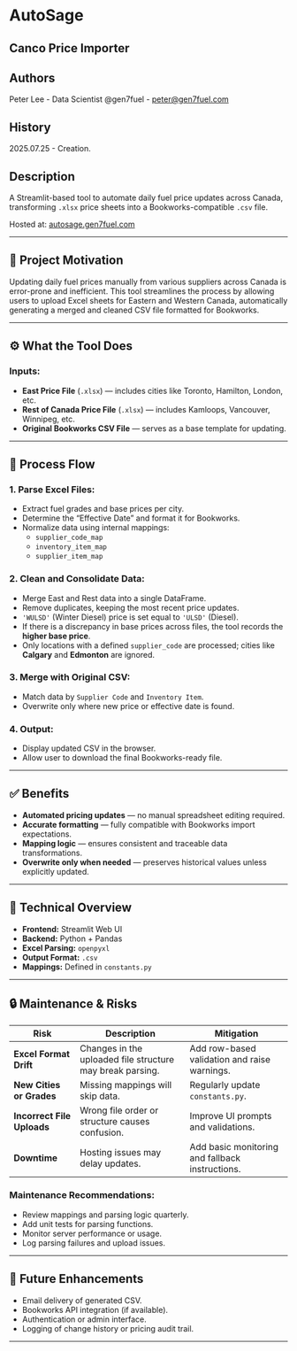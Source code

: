 # AutoSage

## **Canco Price Importer**

## **Authors**

Peter Lee - Data Scientist @gen7fuel - peter@gen7fuel.com 

## **History**

2025.07.25 - Creation.

## **Description**

A Streamlit-based tool to automate daily fuel price updates across Canada, transforming `.xlsx` price sheets into a Bookworks-compatible `.csv` file.

Hosted at: [autosage.gen7fuel.com](http://autosage.gen7fuel.com)

---

## 📌 Project Motivation

Updating daily fuel prices manually from various suppliers across Canada is error-prone and inefficient. This tool streamlines the process by allowing users to upload Excel sheets for Eastern and Western Canada, automatically generating a merged and cleaned CSV file formatted for Bookworks.

---

## ⚙️ What the Tool Does

### Inputs:
- **East Price File** (`.xlsx`) — includes cities like Toronto, Hamilton, London, etc.
- **Rest of Canada Price File** (`.xlsx`) — includes Kamloops, Vancouver, Winnipeg, etc.
- **Original Bookworks CSV File** — serves as a base template for updating.

---

## 🔁 Process Flow

### 1. Parse Excel Files:
- Extract fuel grades and base prices per city.
- Determine the “Effective Date” and format it for Bookworks.
- Normalize data using internal mappings:
  - `supplier_code_map`
  - `inventory_item_map`
  - `supplier_item_map`

### 2. Clean and Consolidate Data:
- Merge East and Rest data into a single DataFrame.
- Remove duplicates, keeping the most recent price updates.
- `'WULSD'` (Winter Diesel) price is set equal to `'ULSD'` (Diesel).
- If there is a discrepancy in base prices across files, the tool records the **higher base price**.
- Only locations with a defined `supplier_code` are processed; cities like **Calgary** and **Edmonton** are ignored.

### 3. Merge with Original CSV:
- Match data by `Supplier Code` and `Inventory Item`.
- Overwrite only where new price or effective date is found.

### 4. Output:
- Display updated CSV in the browser.
- Allow user to download the final Bookworks-ready file.

---

## ✅ Benefits

- **Automated pricing updates** — no manual spreadsheet editing required.
- **Accurate formatting** — fully compatible with Bookworks import expectations.
- **Mapping logic** — ensures consistent and traceable data transformations.
- **Overwrite only when needed** — preserves historical values unless explicitly updated.

---

## 🧰 Technical Overview

- **Frontend:** Streamlit Web UI
- **Backend:** Python + Pandas
- **Excel Parsing:** `openpyxl`
- **Output Format:** `.csv`
- **Mappings:** Defined in `constants.py`

---

## 🔒 Maintenance & Risks

| Risk | Description | Mitigation |
|------|-------------|------------|
| **Excel Format Drift** | Changes in the uploaded file structure may break parsing. | Add row-based validation and raise warnings. |
| **New Cities or Grades** | Missing mappings will skip data. | Regularly update `constants.py`. |
| **Incorrect File Uploads** | Wrong file order or structure causes confusion. | Improve UI prompts and validations. |
| **Downtime** | Hosting issues may delay updates. | Add basic monitoring and fallback instructions. |

### Maintenance Recommendations:
- Review mappings and parsing logic quarterly.
- Add unit tests for parsing functions.
- Monitor server performance or usage.
- Log parsing failures and upload issues.

---

## 🚀 Future Enhancements

- Email delivery of generated CSV.
- Bookworks API integration (if available).
- Authentication or admin interface.
- Logging of change history or pricing audit trail.
---










<!-- ## **Description**

This app provides an experiment analysis service measuring the effect of new marketing initiatives by simply plugging in experiment records.

## **Features**
 - Create visually and simple way for Test/control group analysis 
 - Break your data in weekly and monthly report, Also notify when wrong input
 - Generate visitor and store based analysis e.g. box plot, line plot, histograms etc

## **TO DO**
 - Perform more check on data sanity
 - Create a thresold for data points if less datapoint exist
 - .....
 -->
